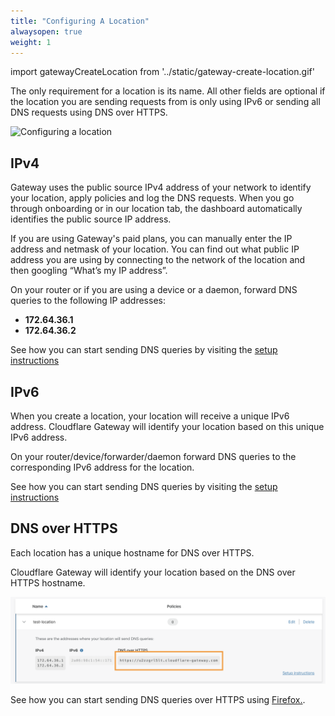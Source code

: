 ```yaml
---
title: "Configuring A Location"
alwaysopen: true
weight: 1
---
```


import gatewayCreateLocation from '../static/gateway-create-location.gif'

The only requirement for a location is its name. All other fields are optional if the location you are sending requests from is only using IPv6 or sending all DNS requests using DNS over HTTPS. 

<img src={gatewayCreateLocation} alt="Configuring a location" />

## IPv4
Gateway uses the public source IPv4 address of your network to identify your location, apply policies and log the DNS requests. When you go through onboarding or in our location tab, the dashboard automatically identifies the public source IP address.

If you are using Gateway's paid plans, you can manually enter the IP address and netmask of your location. You can find out what public IP address you are using by connecting to the network of the location and then googling “What’s my IP address”.  

On your router or if you are using a device or a daemon, forward DNS queries to the following IP addresses:

* **172.64.36.1**
* **172.64.36.2**

See how you can start sending DNS queries by visiting the [setup instructions](/gateway/locations/setup-instructions/)

## IPv6
When you create a location, your location will receive a unique IPv6 address. Cloudflare Gateway will identify your location based on this unique IPv6 address. 

On your router/device/forwarder/daemon forward DNS queries to the corresponding IPv6 address for the location.

See how you can start sending DNS queries by visiting the [setup instructions](/gateway/locations/setup-instructions/)

## DNS over HTTPS
Each location has a unique hostname for DNS over HTTPS. 

Cloudflare Gateway will identify your location based on the DNS over HTTPS hostname. 

![DNS over HTTPS hostname](../static/location-with-dns-over-https-hostname.png)

See how you can start sending DNS queries over HTTPS using [Firefox.](/gateway/locations/setup-instructions/firefox).
